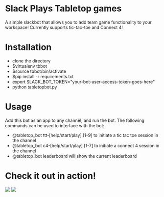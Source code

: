# Slack Plays Tabletop games
A simple slackbot that allows you to add team game functionality to your workspace!
Currently supports tic-tac-toe and Connect 4!

# Installation
- clone the directory
- $virtualenv tbbot
- $source tbbot/bin/activate
- $pip install -r requirements.txt
- export SLACK_BOT_TOKEN="your-bot-user-access-token-goes-here"
- python tabletopbot.py

# Usage
Add this bot as an app to any channel, and run the bot. The following commands can be used to interface with the bot:
- \@tabletop_bot ttt-[help/start/play] [1-9] to initiate a tic tac toe session in the channel
- \@tabletop_bot c4-[help/start/play] [1-7] to initiate a connect 4 session in the channel
- \@tabletop_bot leaderboard will show the current leaderboard

# Check it out in action!
![](ttt.png)
![](connect4.png)
